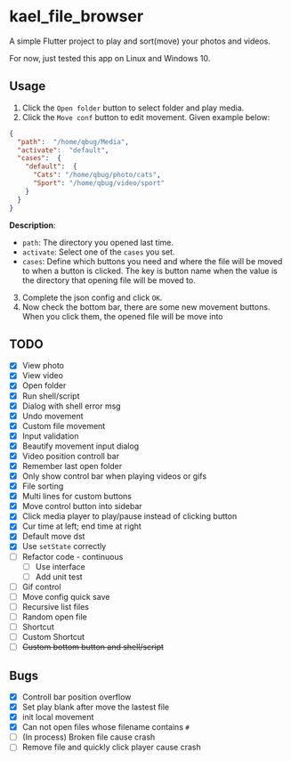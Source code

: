 # kael_file_browser
A simple Flutter project to play and sort(move) your photos and videos.

For now, just tested this app on Linux and Windows 10.

## Usage
1. Click the `Open folder` button to select folder and play media. 
2. Click the `Move conf` button to edit movement. Given example below:

```json
{
  "path":  "/home/qbug/Media",
  "activate":  "default",
  "cases":  {
    "default":  {
      "Cats": "/home/qbug/photo/cats",
      "Sport": "/home/qbug/video/sport"
    }
  }
}
```
**Description**:

  - `path`: The directory you opened last time.
  - `activate`: Select one of the `cases` you set. 
  - `cases`: Define which buttons you need and where the file will be moved to when a button is clicked. The key is button name when the value is the directory that opening file will be moved to.

3. Complete the json config and click `OK`. 
4. Now check the bottom bar, there are some new movement buttons. When you click them, the opened file will be move into 

## TODO
- [x] View photo
- [x] View video
- [x] Open folder
- [x] Run shell/script
- [x] Dialog with shell error msg
- [x] Undo movement
- [x] Custom file movement
- [x] Input validation
- [x] Beautify movement input dialog
- [x] Video position controll bar
- [x] Remember last open folder
- [x] Only show control bar when playing videos or gifs
- [x] File sorting
- [x] Multi lines for custom buttons
- [x] Move control button into sidebar
- [x] Click media player to play/pause instead of clicking button
- [x] Cur time at left; end time at right
- [x] Default move dst
- [x] Use `setState` correctly
- [ ] Refactor code - continuous
  - [ ] Use interface
  - [ ] Add unit test
- [ ] Gif control 
- [ ] Move config quick save
- [ ] Recursive list files
- [ ] Random open file
- [ ] Shortcut
- [ ] Custom Shortcut
- [ ] ~~Custom bottom button and shell/script~~

## Bugs
- [x] Controll bar position overflow
- [x] Set play blank after move the lastest file
- [x] init local movement
- [x] Can not open files whose filename contains `#`
- [ ] (In process) Broken file cause crash
- [ ] Remove file and quickly click player cause crash
